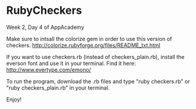 RubyCheckers
============

Week 2, Day 4 of AppAcademy

Make sure to intsall the colorize gem in order to use this version of checkers.
http://colorize.rubyforge.org/files/README_txt.html

If you want to use checkers.rb (instead of checkers_plain.rb), install the everson font and use it in your terminal.
Find it here: http://www.evertype.com/emono/

To run the program, download the .rb files and type "ruby checkers.rb" or "ruby checkers_plain.rb" in your terminal.

Enjoy!
